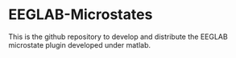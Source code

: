 # EEGLAB-Microstates

This is the github repository to develop and distribute the EEGLAB microstate plugin developed under matlab.
